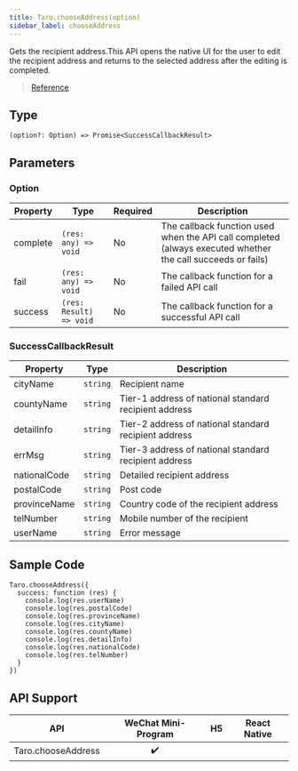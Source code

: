 ```yaml
---
title: Taro.chooseAddress(option)
sidebar_label: chooseAddress
---
```


Gets the recipient address.This API opens the native UI for the user to edit the recipient address and returns to the selected address after the editing is completed.

> [Reference](https://developers.weixin.qq.com/miniprogram/dev/api/open-api/address/wx.chooseAddress.html)

## Type

```tsx
(option?: Option) => Promise<SuccessCallbackResult>
```

## Parameters

### Option

<table>
  <thead>
    <tr>
      <th>Property</th>
      <th>Type</th>
      <th style={{ textAlign: "center"}}>Required</th>
      <th>Description</th>
    </tr>
  </thead>
  <tbody>
    <tr>
      <td>complete</td>
      <td><code>(res: any) =&gt; void</code></td>
      <td style={{ textAlign: "center"}}>No</td>
      <td>The callback function used when the API call completed (always executed whether the call succeeds or fails)</td>
    </tr>
    <tr>
      <td>fail</td>
      <td><code>(res: any) =&gt; void</code></td>
      <td style={{ textAlign: "center"}}>No</td>
      <td>The callback function for a failed API call</td>
    </tr>
    <tr>
      <td>success</td>
      <td><code>(res: Result) =&gt; void</code></td>
      <td style={{ textAlign: "center"}}>No</td>
      <td>The callback function for a successful API call</td>
    </tr>
  </tbody>
</table>

### SuccessCallbackResult

<table>
  <thead>
    <tr>
      <th>Property</th>
      <th>Type</th>
      <th>Description</th>
    </tr>
  </thead>
  <tbody>
    <tr>
      <td>cityName</td>
      <td><code>string</code></td>
      <td>Recipient name</td>
    </tr>
    <tr>
      <td>countyName</td>
      <td><code>string</code></td>
      <td>Tier-1 address of national standard recipient address</td>
    </tr>
    <tr>
      <td>detailInfo</td>
      <td><code>string</code></td>
      <td>Tier-2 address of national standard recipient address</td>
    </tr>
    <tr>
      <td>errMsg</td>
      <td><code>string</code></td>
      <td>Tier-3 address of national standard recipient address</td>
    </tr>
    <tr>
      <td>nationalCode</td>
      <td><code>string</code></td>
      <td>Detailed recipient address</td>
    </tr>
    <tr>
      <td>postalCode</td>
      <td><code>string</code></td>
      <td>Post code</td>
    </tr>
    <tr>
      <td>provinceName</td>
      <td><code>string</code></td>
      <td>Country code of the recipient address</td>
    </tr>
    <tr>
      <td>telNumber</td>
      <td><code>string</code></td>
      <td>Mobile number of the recipient</td>
    </tr>
    <tr>
      <td>userName</td>
      <td><code>string</code></td>
      <td>Error message</td>
    </tr>
  </tbody>
</table>

## Sample Code

```tsx
Taro.chooseAddress({
  success: function (res) {
    console.log(res.userName)
    console.log(res.postalCode)
    console.log(res.provinceName)
    console.log(res.cityName)
    console.log(res.countyName)
    console.log(res.detailInfo)
    console.log(res.nationalCode)
    console.log(res.telNumber)
  }
})
```

## API Support

|        API         | WeChat Mini-Program | H5 | React Native |
|:------------------:|:-------------------:|:--:|:------------:|
| Taro.chooseAddress |         ✔️          |    |              |
